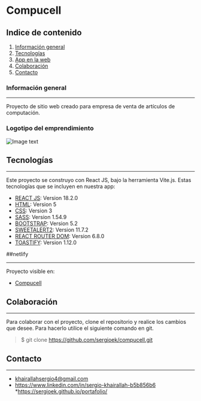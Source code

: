 # Compucell
## Indice de contenido
1. [Información general](#información-general)
2. [Tecnologías](#tecnologías)
3. [App en la web](#netlify)
4. [Colaboración](#colaboración)
5. [Contacto](#contacto)
### Información general
***
Proyecto de sitio web creado para empresa de venta de artículos de computación. 
### Logotipo del emprendimiento
![Image text](https://compucell.netlify.app/img/logoCompucellFDZ.png)
## Tecnologías
***
Este proyecto se construyo con React JS, bajo la herramienta Vite.js. Estas tecnologías que se incluyen en nuestra app:
* [REACT JS](https://es.reactjs.org/): Version 18.2.0 
* [HTML](https://www.w3schools.com/html/): Version 5 
* [CSS](https://www.w3.org/Style/CSS/Overview.en.html): Version 3
* [SASS](https://sass-lang.com/): Version 1.54.9
* [BOOTSTRAP](https://getbootstrap.com/): Version 5.2
* [SWEETALERT2](https://sweetalert2.github.io/): Version 11.7.2
* [REACT ROUTER DOM](https://reactrouter.com/en/main): Version 6.8.0
* [TOASTIFY](https://www.npmjs.com/package/toastify-js): Version 1.12.0


##netlify
***
Proyecto visible en:
* [Compucell](https://compucell.netlify.app/) 

## Colaboración
***
Para colaborar con el proyecto, clone el repositorio y realice los cambios que desee. Para hacerlo utilice el siguiente comando en git. 
> $ git clone https://github.com/sergioek/compucell.git 

## Contacto
***
* khairallahsergio4@gmail.com 
* https://www.linkedin.com/in/sergio-khairallah-b5b856b6
*https://sergioek.github.io/portafolio/














































































